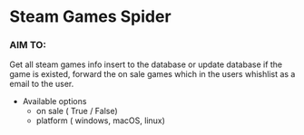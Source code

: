 # Steam Games Spider

### AIM TO:
  Get all steam games info insert to the database or update database if the game is existed, forward the on sale games which in the users whishlist as a email to the user.

+ Available options
  + on sale ( True / False)
  + platform ( windows, macOS, linux)
